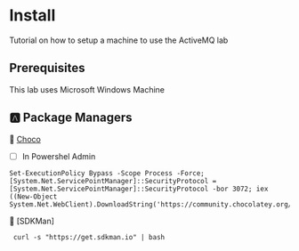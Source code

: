 # Install

Tutorial on how to setup a machine to use the ActiveMQ lab

## Prerequisites

This lab uses Microsoft Windows Machine

## :a: Package Managers

:round_pushpin: [Choco](https://chocolatey.org/install)

- [ ] In Powershel Admin

```
Set-ExecutionPolicy Bypass -Scope Process -Force; [System.Net.ServicePointManager]::SecurityProtocol = [System.Net.ServicePointManager]::SecurityProtocol -bor 3072; iex ((New-Object System.Net.WebClient).DownloadString('https://community.chocolatey.org/install.ps1'))
```

:round_pushpin: [SDKMan]

```
 curl -s "https://get.sdkman.io" | bash 
```
